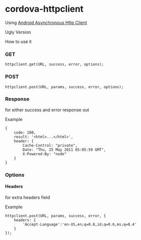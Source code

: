 # cordova-httpclient

Using [Android Asynchronous Http Client](http://loopj.com/android-async-http/)

Ugly Version

How to use it

### GET

    httpclient.get(URL, success, error, options);

### POST

    httpclient.post(URL, params, success, error, options);

### Response
for either success and error response out

Example

    {
        code: 200,
        result: '<html>...</html>',
        header: {
            Cache-Control: "private",
            Date: "Thu, 25 May 2011 05:05:59 GMT",
            X-Powered-By: "node"
        }
    }

### Options

#### Headers
for extra headers field

Example

    httpclient.post(URL, params, success, error, {
        headers: {
            'Accept-Language':'en-US,en;q=0.8,id;q=0.6,ms;q=0.4'
        }
    });
